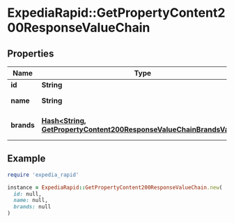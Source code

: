 # ExpediaRapid::GetPropertyContent200ResponseValueChain

## Properties

| Name | Type | Description | Notes |
| ---- | ---- | ----------- | ----- |
| **id** | **String** | Chain id. | [optional] |
| **name** | **String** | Chain name. | [optional] |
| **brands** | [**Hash&lt;String, GetPropertyContent200ResponseValueChainBrandsValue&gt;**](GetPropertyContent200ResponseValueChainBrandsValue.md) | Map of the chain&#39;s brands. | [optional] |

## Example

```ruby
require 'expedia_rapid'

instance = ExpediaRapid::GetPropertyContent200ResponseValueChain.new(
  id: null,
  name: null,
  brands: null
)
```


